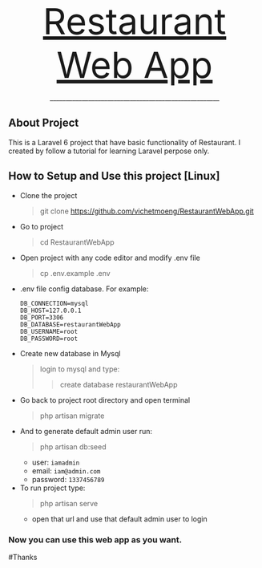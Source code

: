 <p align="center"><a href="https://github.com/vichetmoeng/RestaurantWebApp" target="_blank" style="font-size: 72px">Restaurant Web App</a></p>

<p align="center">_____________________________________________________</p>

## About Project

This is a Laravel 6 project that have basic functionality of Restaurant. 
I created by follow a tutorial for learning Laravel perpose only.

## How to Setup and Use this project [Linux]


- Clone the project 
   > git clone https://github.com/vichetmoeng/RestaurantWebApp.git
- Go to project
    > cd RestaurantWebApp
- Open project with any code editor and modify .env file
    > cp .env.example .env
- .env file config database. For example:
    ```
    DB_CONNECTION=mysql
    DB_HOST=127.0.0.1
    DB_PORT=3306
    DB_DATABASE=restaurantWebApp
    DB_USERNAME=root
    DB_PASSWORD=root
    ```
- Create new database in Mysql
    > login to mysql and type:
  > >create database restaurantWebApp
- Go back to project root directory and open terminal
    > php artisan migrate
- And to generate default admin user run:
    > php artisan db:seed
  - user: ```iamadmin```
  - email: ```iam@admin.com```
  - password: ```1337456789```
- To run project type:
    > php artisan serve
    - open that url and use that default admin user to login
### Now you can use this web app as you want. 
#Thanks
